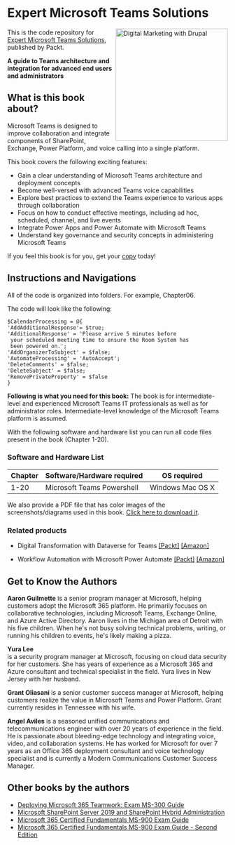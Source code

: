 # Expert Microsoft Teams Solutions

<a href="https://www.packtpub.com/product/expert-microsoft-teams-solutions/9781801075558"><img src="https://static.packt-cdn.com/products/9781801075558/cover/smaller" alt="Digital Marketing with Drupal" height="256px" align="right"></a>

This is the code repository for [Expert Microsoft Teams Solutions](https://www.packtpub.com/product/expert-microsoft-teams-solutions/9781801075558), published by Packt.

**A guide to Teams architecture and integration for advanced end users and administrators**

## What is this book about?
Microsoft Teams is designed to improve collaboration and integrate components of SharePoint, Exchange, Power Platform, and voice calling into a single platform.

This book covers the following exciting features:
* Gain a clear understanding of Microsoft Teams architecture and deployment concepts
* Become well-versed with advanced Teams voice capabilities
* Explore best practices to extend the Teams experience to various apps through collaboration
* Focus on how to conduct effective meetings, including ad hoc, scheduled, channel, and live events
* Integrate Power Apps and Power Automate with Microsoft Teams
* Understand key governance and security concepts in administering Microsoft Teams

If you feel this book is for you, get your [copy](https://www.amazon.com/Expert-Microsoft-Teams-Solutions-administrators-dp-1801075557/dp/1801075557/ref=mt_other?_encoding=UTF8&me=&qid=) today!


## Instructions and Navigations
All of the code is organized into folders. For example, Chapter06.

The code will look like the following:
```
$CalendarProcessing = @{
'AddAdditionalResponse'= $true;
'AdditionalResponse' = 'Please arrive 5 minutes before
 your scheduled meeting time to ensure the Room System has
 been powered on.';
'AddOrganizerToSubject' = $false;
'AutomateProcessing' = 'AutoAccept';
'DeleteComments' = $false;
'DeleteSubject' = $false;
'RemovePrivateProperty' = $false
}

```

**Following is what you need for this book:**
The book is for intermediate-level and experienced Microsoft Teams IT professionals as well as for administrator roles. Intermediate-level knowledge of the Microsoft Teams platform is assumed.

With the following software and hardware list you can run all code files present in the book (Chapter 1-20).

### Software and Hardware List
| Chapter | Software/Hardware required | OS required |
| -------- | ------------------------------------ | ----------------------------------- |
| 1-20 | Microsoft Teams Powershell | Windows Mac OS X |

We also provide a PDF file that has color images of the screenshots/diagrams used in this book. [Click here to download it](https://static.packt-cdn.com/downloads/9781801075558_ColorImages.pdf).


### Related products
* Digital Transformation with Dataverse for Teams [[Packt]](https://www.packtpub.com/product/Digital-Transformation-with-Dataverse-for-Teams/9781800566484) [[Amazon]](https://www.amazon.com/Digital-Transformation-Dataverse-Teams-transformation/dp/1800566484/ref=tmm_pap_swatch_0?_encoding=UTF8&qid=&sr=)

* Workflow Automation with Microsoft Power Automate [[Packt]](https://www.packtpub.com/product/workflow-automation-with-microsoft-power-automate/9781839213793) [[Amazon]](https://www.amazon.com/Workflow-Automation-Microsoft-Power-Automate/dp/1839213795)


## Get to Know the Authors

**Aaron Guilmette** 
is a senior program manager at Microsoft, helping customers adopt the Microsoft 365 platform. He primarily focuses on collaborative technologies, including Microsoft Teams, Exchange Online, and Azure Active Directory. Aaron lives in the Michigan area of Detroit with his five children. When he's not busy solving technical problems, writing, or running his children to events, he's likely making a pizza.

**Yura Lee**  
is a security program manager at Microsoft, focusing on cloud data security for her customers. She has years of experience as a Microsoft 365 and Azure consultant and technical specialist in the field. Yura lives in New Jersey with her husband.

**Grant Oliasani**
is a senior customer success manager at Microsoft, helping customers realize the value in Microsoft Teams and Power Platform. Grant currently resides in Tennessee with his wife.

**Angel Aviles** 
is a seasoned unified communications and telecommunications engineer with over 20 years of experience in the field. He is passionate about bleeding-edge technology and integrating voice, video, and collaboration systems. He has worked for Microsoft for over 7 years as an Office 365 deployment consultant and voice technology specialist and is currently a Modern Communications Customer Success Manager.

## Other books by the authors
* [Deploying Microsoft 365 Teamwork: Exam MS-300 Guide](https://www.packtpub.com/product/deploying-microsoft-365-teamwork-exam-ms-300-guide/9781838987732)
* [Microsoft SharePoint Server 2019 and SharePoint Hybrid Administration](https://www.packtpub.com/product/microsoft-sharepoint-server-2019-and-sharepoint-hybrid-administration/9781800563735)
* [Microsoft 365 Certified Fundamentals MS-900 Exam Guide](https://www.packtpub.com/product/microsoft-365-certified-fundamentals-ms-900-exam-guide/9781838982171)
* [Microsoft 365 Certified Fundamentals MS-900 Exam Guide - Second Edition](https://www.packtpub.com/product/microsoft-365-certified-fundamentals-ms-900-exam-guide-second-edition/9781803231167)
